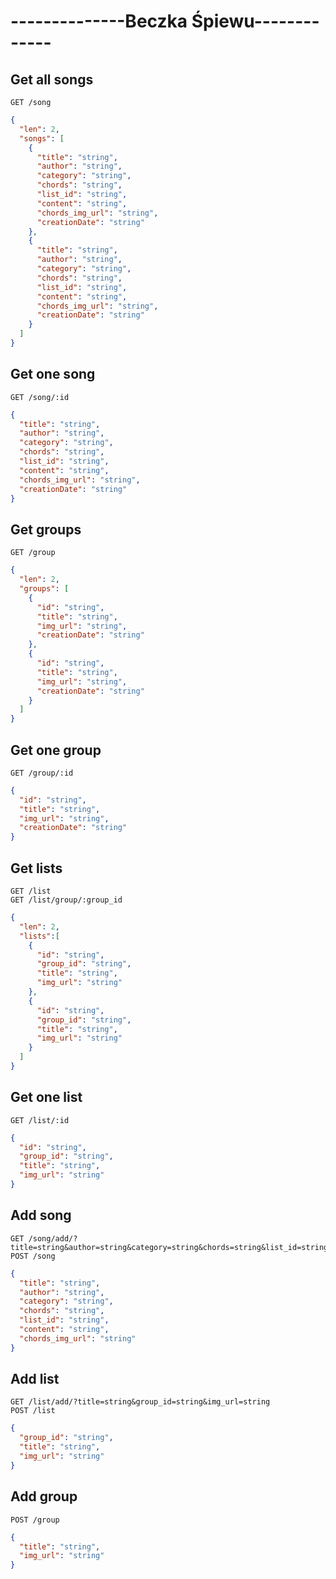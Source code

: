 # --------------Beczka Śpiewu-------------
## Get all songs
```http
GET /song
```
```json
{
  "len": 2,
  "songs": [
    {
      "title": "string",
      "author": "string",
      "category": "string",
      "chords": "string",
      "list_id": "string",
      "content": "string",
      "chords_img_url": "string",
      "creationDate": "string"
    },
    {
      "title": "string",
      "author": "string",
      "category": "string",
      "chords": "string",
      "list_id": "string",
      "content": "string",
      "chords_img_url": "string",
      "creationDate": "string"
    }
  ]
}
```
## Get one song
```http
GET /song/:id
```
```json
{
  "title": "string",
  "author": "string",
  "category": "string",
  "chords": "string",
  "list_id": "string",
  "content": "string",
  "chords_img_url": "string",
  "creationDate": "string"
}

```
## Get groups
```http
GET /group
```
```json
{
  "len": 2,
  "groups": [
    {
      "id": "string",
      "title": "string",
      "img_url": "string",
      "creationDate": "string"
    },
    {
      "id": "string",
      "title": "string",
      "img_url": "string",
      "creationDate": "string"
    }
  ]
}
```
## Get one group
```http
GET /group/:id
```
```json
{
  "id": "string",
  "title": "string",
  "img_url": "string",
  "creationDate": "string"
}
```
## Get lists
```http
GET /list
GET /list/group/:group_id
```
```json
{
  "len": 2,
  "lists":[
    {
      "id": "string",
      "group_id": "string",
      "title": "string",
      "img_url": "string"
    },
    {
      "id": "string",
      "group_id": "string",
      "title": "string",
      "img_url": "string"
    }
  ]
}
```
## Get one list
```http
GET /list/:id
```
```json
{
  "id": "string",
  "group_id": "string",
  "title": "string",
  "img_url": "string"
}
```
## Add song
```http
GET /song/add/?title=string&author=string&category=string&chords=string&list_id=string&chords_img_url=string&content=string
POST /song
```
```json
{
  "title": "string",
  "author": "string",
  "category": "string",
  "chords": "string",
  "list_id": "string",
  "content": "string",
  "chords_img_url": "string"
}
```
## Add list
```http
GET /list/add/?title=string&group_id=string&img_url=string
POST /list
```
```json
{
  "group_id": "string",
  "title": "string",
  "img_url": "string"
}
```
## Add group
```http
POST /group
```
```json
{
  "title": "string",
  "img_url": "string"
}
```
